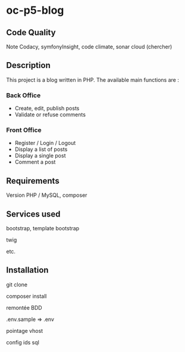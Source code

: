 # oc-p5-blog



## Code Quality

Note Codacy, symfonyInsight, code climate, sonar cloud (chercher)



## Description

This project is a blog written in PHP.
The available main functions are :

### Back Office

- Create, edit, publish posts
- Validate or refuse comments

### Front Office

- Register / Login / Logout
- Display a list of posts
- Display a single post
- Comment a post



## Requirements

Version PHP / MySQL, composer



## Services used

bootstrap, template bootstrap

twig

etc.



## Installation

git clone

composer install

remontée BDD

.env.sample => .env

pointage vhost

config ids sql